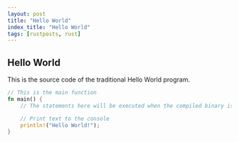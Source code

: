 ```yaml
---
layout: post
title: "Hello World"
index_title: "Hello World"
tags: [rustposts, rust]
---
```


## Hello World

This is the source code of the traditional Hello World program.

```rust
// This is the main function
fn main() {
    // The statements here will be executed when the compiled binary is called

    // Print text to the console
    println!("Hello World!");
}
```
